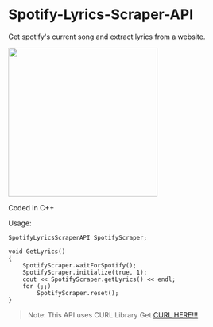 # Spotify-Lyrics-Scraper-API
Get spotify's current song and extract lyrics from a website.

<img src="https://i.imgur.com/UN6jR4R.png" width="300" height="300" />

Coded in C++

Usage:
```
SpotifyLyricsScraperAPI SpotifyScraper;

void GetLyrics() 
{
	SpotifyScraper.waitForSpotify();
	SpotifyScraper.initialize(true, 1);
	cout << SpotifyScraper.getLyrics() << endl;
	for (;;)
		SpotifyScraper.reset();
}
```

>Note: This API uses CURL Library      Get [CURL HERE!!!](https://curl.haxx.se/)
